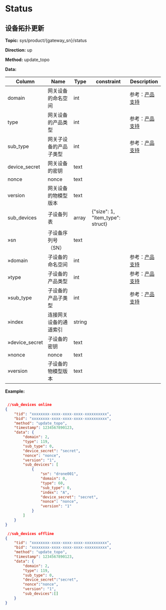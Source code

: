 












 # Status

## 设备拓扑更新


**Topic:** sys/product/{gateway_sn}/status

**Direction:** up

**Method:** update_topo

**Data:**

|Column|Name|Type|constraint|Description|
|---|---|---|---|---|
|domain|网关设备的命名空间|int|  |参考：[产品支持](https://developer.dji.com/doc/cloud-api-tutorial/cn/overview/product-support.html)|
|type|网关设备的产品类型|int|  |参考：[产品支持](https://developer.dji.com/doc/cloud-api-tutorial/cn/overview/product-support.html)|
|sub_type|网关子设备的产品子类型|int|  |参考：[产品支持](https://developer.dji.com/doc/cloud-api-tutorial/cn/overview/product-support.html)|
|device_secret|网关设备的密钥|text|  ||
|nonce|nonce|text|  ||
|version|网关设备的物模型版本|text|  ||
|sub_devices|子设备列表|array|  {"size": 1, "item_type": struct}  ||
|»sn|子设备序列号（SN）|text|  ||
|»domain|子设备的命名空间|int|  |参考：[产品支持](https://developer.dji.com/doc/cloud-api-tutorial/cn/overview/product-support.html)|
|»type|子设备的产品类型|int|  |参考：[产品支持](https://developer.dji.com/doc/cloud-api-tutorial/cn/overview/product-support.html)|
|»sub_type|子设备的产品子类型|int|  |参考：[产品支持](https://developer.dji.com/doc/cloud-api-tutorial/cn/overview/product-support.html)|
|»index|连接网关设备的通道索引|string|  ||
|»device_secret|子设备的密钥|text|  ||
|»nonce|nonce|text|  ||
|»version|子设备的物模型版本|text|  ||


 

**Example:**
```json

 //sub_devices online  
{
	"tid": "xxxxxxxx-xxxx-xxxx-xxxx-xxxxxxxxxx",
	"bid": "xxxxxxxx-xxxx-xxxx-xxxx-xxxxxxxxxx",
	"method": "update_topo",
	"timestamp": 1234567890123,
	"data": {
		"domain": 2,
		"type": 119,
		"sub_type": 0,
		"device_secret": "secret",
		"nonce": "nonce",
		"version": "1",
		"sub_devices": [
			{
				"sn": "drone001",
				"domain": 0,
				"type": 60,
				"sub_type": 0,
				"index": "A",
				"device_secret": "secret",
				"nonce": "nonce",
				"version": "1"
			}
		]
	}
}

 //sub_devices offline 
{
    "tid": "xxxxxxxx-xxxx-xxxx-xxxx-xxxxxxxxxx",
    "bid": "xxxxxxxx-xxxx-xxxx-xxxx-xxxxxxxxxx",
    "method": "update_topo",
    "timestamp": 1234567890123,
    "data": {
        "domain": 2,
        "type": 119,
        "sub_type": 0,
        "device_secret":"secret",
        "nonce":"nonce",
        "version": "1",
        "sub_devices":[]
    }
} 
```



